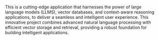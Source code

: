 This is a cutting-edge application that harnesses the power of large language models (LLMS), vector databases, and context-aware reasoning applications, to deliver a seamless and intelligent user experience. This innovative project combines advanced natural language processing with efficient vector storage and retrieval, providing a robust foundation for building intelligent applications.
